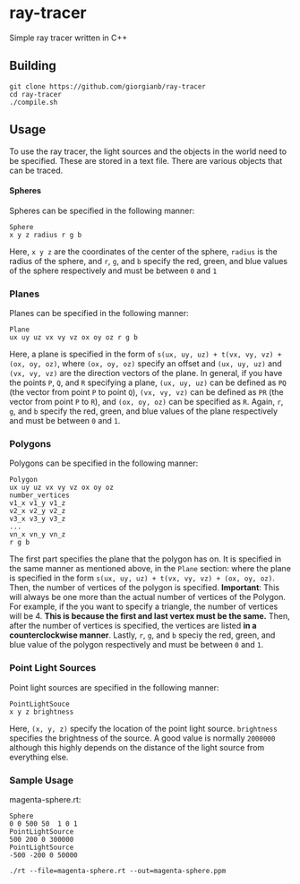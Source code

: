 # ray-tracer
Simple ray tracer written in C++

## Building
```
git clone https://github.com/giorgianb/ray-tracer
cd ray-tracer
./compile.sh
```
## Usage

To use the ray tracer, the light sources and the objects in the world need to be specified. These are stored in a text file. There are various objects that can be traced.

#### Spheres
Spheres can be specified in the following manner:
```
Sphere
x y z radius r g b
```
Here, `x y z` are the coordinates of the center of the sphere, `radius` is the radius of the sphere, and `r`, `g`, and `b` specify the red, green, and blue values of the sphere respectively and must be between `0` and `1`

### Planes
Planes can be specified in the following manner:
```
Plane
ux uy uz vx vy vz ox oy oz r g b
```
Here, a plane is specified in the form of `s(ux, uy, uz) + t(vx, vy, vz) + (ox, oy, oz)`, where `(ox, oy, oz)` specify an offset and `(ux, uy, uz)` and `(vx, vy, vz)` are the direction vectors of the plane. In general, if you have the points `P`, `Q`, and `R` specifying a plane, `(ux, uy, uz)` can be defined as `PQ` (the vector from point `P` to point `Q`), `(vx, vy, vz)` can be defined as `PR` (the vector from point `P` to `R`), and `(ox, oy, oz)` can be specified as `R`. Again, `r`, `g`, and `b` specify the red, green, and blue values of the plane respectively and must be between `0` and `1`.

### Polygons
Polygons can be specified in the following manner:
```
Polygon
ux uy uz vx vy vz ox oy oz
number_vertices
v1_x v1_y v1_z
v2_x v2_y v2_z
v3_x v3_y v3_z
...
vn_x vn_y vn_z
r g b
```
The first part specifies the plane that the polygon has on. It is specified in the same manner as mentioned above, in the `Plane` section: where the plane is specified in the form `s(ux, uy, uz) + t(vx, vy, vz) + (ox, oy, oz)`. Then, the number of vertices of the polygon is specified. **Important**: This will always be one more than the actual number of vertices of the Polygon. For example, if the you want to specify a triangle, the number of vertices will be 4. **This is because the first and last vertex must be the same.** Then, after the number of vertices is specified, the vertices are listed **in a counterclockwise manner**. Lastly, `r`, `g`, and `b` speciy the red, green, and blue value of the polygon respectively and must be between `0` and `1`.

### Point Light Sources
Point light sources are specified in the following manner:
```
PointLightSouce
x y z brightness
```
Here, `(x, y, z)` specify the location of the point light source. `brightness` specifies the brightness of the source. A good value is normally `2000000` although this highly depends on the distance of the light source from everything else. 

### Sample Usage
magenta-sphere.rt:
```
Sphere
0 0 500	50 	1 0 1
PointLightSource
500 200 0 300000
PointLightSource
-500 -200 0 50000
```

`./rt --file=magenta-sphere.rt --out=magenta-sphere.ppm`
